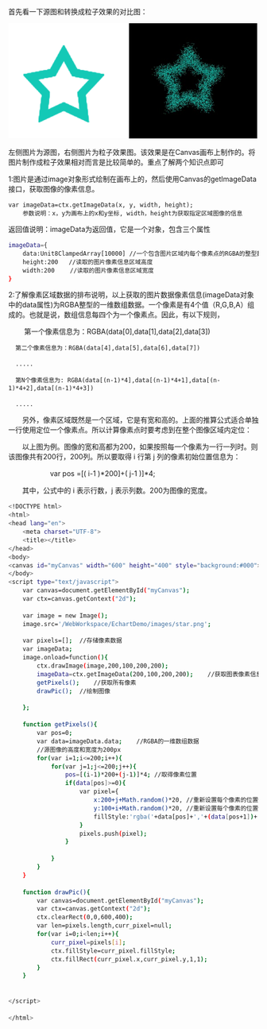 首先看一下源图和转换成粒子效果的对比图：

![star](../图片/STAR.png)

左侧图片为源图，右侧图片为粒子效果图。该效果是在Canvas画布上制作的。将图片制作成粒子效果相对而言是比较简单的。重点了解两个知识点即可

1:图片是通过image对象形式绘制在画布上的，然后使用Canvas的getImageData接口，获取图像的像素信息。

    var imageData=ctx.getImageData(x, y, width, height);
        参数说明：x，y为画布上的x和y坐标, width，height为获取指定区域图像的信息

返回值说明：imageData为返回值，它是一个对象，包含三个属性

```bash
imageData={
    data:Unit8ClampedArray[10000] //一个包含图片区域内每个像素点的RGBA的整型数据信息
    height:200   //读取的图片像素信息区域高度
    width:200 　　//读取的图片像素信息区域宽度
}
```

2:了解像素区域数据的排布说明，以上获取的图片数据像素信息(imageData对象中的data属性)为RGBA整型的一维数组数据。一个像素是有4个值（R,G,B,A）组成的。也就是说，数组信息每四个为一个像素点。因此，有以下规则，

　　  第一个像素信息为：RGBA(data[0],data[1],data[2],data[3])

      第二个像素信息为：RGBA(data[4],data[5],data[6],data[7])

      .....

      第N个像素信息为: RGBA(data[(n-1)*4],data[(n-1)*4+1],data[(n-1)*4+2],data[(n-1)*4+3])

      .....

　　另外，像素区域既然是一个区域，它是有宽和高的。上面的推算公式适合单独一行使用定位一个像素点。所以计算像素点时要考虑到在整个图像区域内定位：

　　以上图为例。图像的宽和高都为200，如果按照每一个像素为一行一列时。则该图像共有200行，200列。所以要取得 i 行第 j 列的像素初始位置信息为：

　　　　　　var pos =[( i-1 )*200]+( j-1 )]*4;

　　其中，公式中的 i 表示行数，j 表示列数。200为图像的宽度。

```bash
<!DOCTYPE html>
<html>
<head lang="en">
    <meta charset="UTF-8">
    <title></title>
</head>
<body>
<canvas id="myCanvas" width="600" height="400" style="background:#000">浏览器不支持canvas</canvas>
</body>
<script type="text/javascript">
    var canvas=document.getElementById("myCanvas");
    var ctx=canvas.getContext("2d");

    var image = new Image();
    image.src='/WebWorkspace/EchartDemo/images/star.png';

    var pixels=[];  //存储像素数据
    var imageData;
    image.onload=function(){
        ctx.drawImage(image,200,100,200,200);
        imageData=ctx.getImageData(200,100,200,200);    //获取图表像素信息
        getPixels();    //获取所有像素
        drawPic();  //绘制图像

    };

    function getPixels(){
        var pos=0;
        var data=imageData.data;    //RGBA的一维数组数据
        //源图像的高度和宽度为200px
        for(var i=1;i<=200;i++){
            for(var j=1;j<=200;j++){
                pos=[(i-1)*200+(j-1)]*4; //取得像素位置
                if(data[pos]>=0){
                    var pixel={
                        x:200+j+Math.random()*20, //重新设置每个像素的位置信息
                        y:100+i+Math.random()*20, //重新设置每个像素的位置信息
                        fillStyle:'rgba('+data[pos]+','+(data[pos+1])+','+(data[pos+2])+','+(data[pos+3])+')'
                    }
                    pixels.push(pixel);
                }

            }
        }
    }

    function drawPic(){
        var canvas=document.getElementById("myCanvas");
        var ctx=canvas.getContext("2d");
        ctx.clearRect(0,0,600,400);
        var len=pixels.length,curr_pixel=null;
        for(var i=0;i<len;i++){
            curr_pixel=pixels[i];
            ctx.fillStyle=curr_pixel.fillStyle;
            ctx.fillRect(curr_pixel.x,curr_pixel.y,1,1);
        }
    }


</script>

</html>
```
